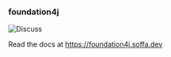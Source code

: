### foundation4j

![Discuss](https://img.shields.io/badge/release-0.13.2-green.svg?style=flat)

Read the docs at https://foundation4j.soffa.dev 
